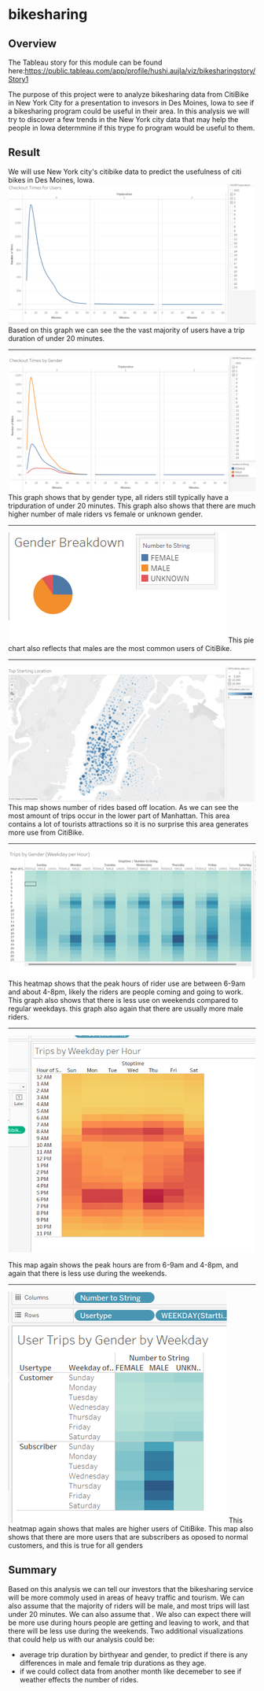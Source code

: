 # bikesharing
## Overview
The Tableau story for this module can be found here:https://public.tableau.com/app/profile/hushi.aujla/viz/bikesharingstory/Story1

The purpose of this project were to analyze bikesharing data from CitiBike in New York City for a presentation to invesors in Des Moines, Iowa to see if a bikesharing program could be useful in their area. In this analysis we will try to discover a few trends in the New York city data that may help the people in Iowa determmine if this trype fo program would be useful to them.
## Result
We will use New York city's citibike data to predict the usefulness of citi bikes in Des Moines, Iowa.
![picture alt](https://github.com/hushi-aujla/bikesharing/blob/main/images/checkout%20times%20for%20users.png "Checkout time for users")
Based on this graph we can see the the vast majority of users have a trip duration of under 20 minutes.

----
![picture alt](https://github.com/hushi-aujla/bikesharing/blob/main/images/checkout%20times%20by%20gender.png "checkout time by Gender")
This graph shows that by gender type, all riders still typically have a tripduration of under 20 minutes. This graph also shows that there are much higher number of male riders vs female or unknown gender.

----
![picture alt](https://github.com/hushi-aujla/bikesharing/blob/main/images/gender%20breakdown.png "Gender Breakdown")
This pie chart also reflects that males are the most common users of CitiBike.

----
![picture alt](https://github.com/hushi-aujla/bikesharing/blob/main/images/top%20starting%20location.png "Top Starting Location")
This map shows number of rides based off location. As we can see the most amount of trips occur in the lower part of Manhattan. This area contains a lot of tourists attractions so it is no surprise this area generates more use from CitiBike.

----
![picture alt](https://github.com/hushi-aujla/bikesharing/blob/main/images/trips%20by%20Gender.png "Gender and weekday heatmap")
This heatmap shows that the peak hours of rider use are between 6-9am and about 4-8pm, likely the riders are people coming and going to work. This graph also shows that there is less use on weekends compared to regular weekdays. this graph also again that there are usually more male riders.

----
![picture alt](https://github.com/hushi-aujla/bikesharing/blob/main/images/trips%20by%20weekday%20per%20Hour.png "Weekday heatmap")

This map again shows the peak hours are from 6-9am and 4-8pm, and again that there is less use during the weekends.

----
![picture alt](https://github.com/hushi-aujla/bikesharing/blob/main/images/user%20trips%20by%20Gender.png "Gender and usertype heatmap")
This heatmap again shows that males are higher users of CitiBike. This map also shows that there are more users that are subscribers as oposed to normal customers, and this is true for all genders

## Summary
Based on this analysis we can tell our investors that the bikesharing service will be more commoly used in areas of heavy traffic and tourism. We can also assume that the majority of riders will be male, and most trips will last under 20 minutes. We can also assume that . We also can expect there will be more use during hours people are getting and leaving to work, and that there will be less use during the weekends. Two additional visualizations that could help us with our analysis could be:
* average trip duration by birthyear and gender, to predict if there is any differences in male and female trip durations as they age.
* if we could collect data from another month like decemeber to see if weather effects the number of rides.
